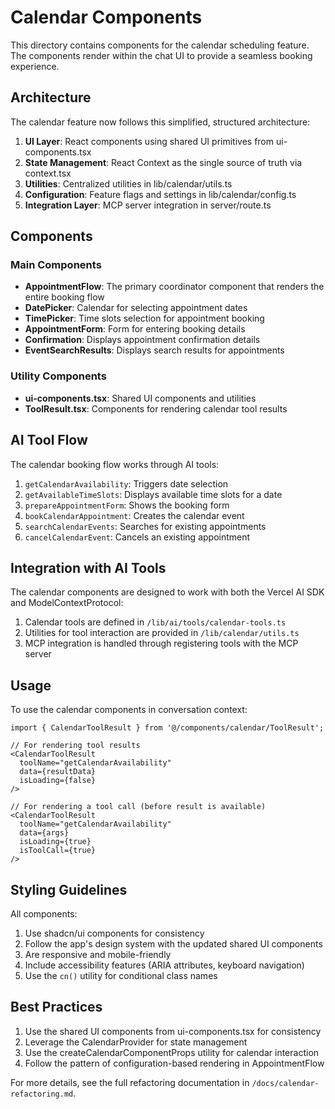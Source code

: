 # Calendar Components

This directory contains components for the calendar scheduling feature. The components render within the chat UI to provide a seamless booking experience.

## Architecture

The calendar feature now follows this simplified, structured architecture:

1. **UI Layer**: React components using shared UI primitives from ui-components.tsx
2. **State Management**: React Context as the single source of truth via context.tsx
3. **Utilities**: Centralized utilities in lib/calendar/utils.ts
4. **Configuration**: Feature flags and settings in lib/calendar/config.ts
5. **Integration Layer**: MCP server integration in server/route.ts

## Components

### Main Components

* **AppointmentFlow**: The primary coordinator component that renders the entire booking flow
* **DatePicker**: Calendar for selecting appointment dates
* **TimePicker**: Time slots selection for appointment booking
* **AppointmentForm**: Form for entering booking details
* **Confirmation**: Displays appointment confirmation details
* **EventSearchResults**: Displays search results for appointments

### Utility Components

* **ui-components.tsx**: Shared UI components and utilities
* **ToolResult.tsx**: Components for rendering calendar tool results

## AI Tool Flow

The calendar booking flow works through AI tools:

1. `getCalendarAvailability`: Triggers date selection
2. `getAvailableTimeSlots`: Displays available time slots for a date
3. `prepareAppointmentForm`: Shows the booking form
4. `bookCalendarAppointment`: Creates the calendar event
5. `searchCalendarEvents`: Searches for existing appointments
6. `cancelCalendarEvent`: Cancels an existing appointment

## Integration with AI Tools

The calendar components are designed to work with both the Vercel AI SDK and ModelContextProtocol:

1. Calendar tools are defined in `/lib/ai/tools/calendar-tools.ts`
2. Utilities for tool interaction are provided in `/lib/calendar/utils.ts`
3. MCP integration is handled through registering tools with the MCP server

## Usage

To use the calendar components in conversation context:

```tsx
import { CalendarToolResult } from '@/components/calendar/ToolResult';

// For rendering tool results
<CalendarToolResult 
  toolName="getCalendarAvailability" 
  data={resultData} 
  isLoading={false} 
/>

// For rendering a tool call (before result is available)
<CalendarToolResult 
  toolName="getCalendarAvailability" 
  data={args} 
  isLoading={true}
  isToolCall={true} 
/>
```

## Styling Guidelines

All components:
1. Use shadcn/ui components for consistency
2. Follow the app's design system with the updated shared UI components
3. Are responsive and mobile-friendly
4. Include accessibility features (ARIA attributes, keyboard navigation)
5. Use the `cn()` utility for conditional class names

## Best Practices

1. Use the shared UI components from ui-components.tsx for consistency
2. Leverage the CalendarProvider for state management
3. Use the createCalendarComponentProps utility for calendar interaction
4. Follow the pattern of configuration-based rendering in AppointmentFlow

For more details, see the full refactoring documentation in `/docs/calendar-refactoring.md`.